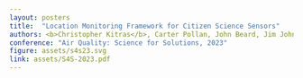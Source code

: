 ```yaml
---
layout: posters
title:  "Location Monitoring Framework for Citizen Science Sensors"
authors: <b>Christopher Kitras</b>, Carter Pollan, John Beard, Jim Johnston, Philip Lundrigan
conference: "Air Quality: Science for Solutions, 2023"
figure: assets/s4s23.svg
link: assets/S4S-2023.pdf
---
```

